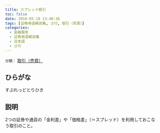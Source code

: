 ```yaml
---
title: スプレッド取引
toc: false
date: 2018-05-18 13:40:36
tags: [证券用语解说集, さ行, 取引（売買）]
categories:
  - 金融服务
  - 证券用语解说集
  - 日本語
  - さ行
---
```


`分類：` [取引（売買）](/tags/取引（売買）/)

## ひらがな

すぷれっどとりひき

## 説明

2つの証券や通貨の「金利差」や「価格差」（＝スプレッド）を利用しておこなう取引のこと。

